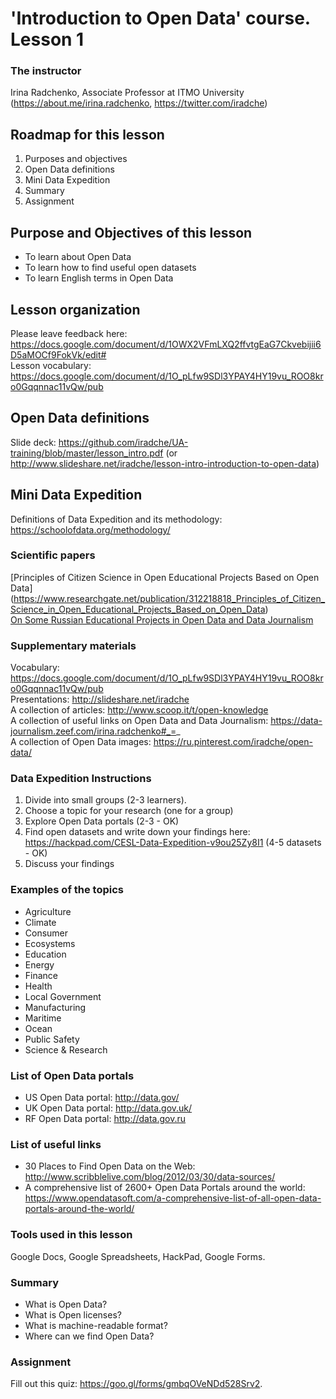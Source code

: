 # 'Introduction to Open Data' course. Lesson 1

### The instructor
Irina Radchenko, Associate Professor at ITMO University (https://about.me/irina.radchenko, https://twitter.com/iradche)     
     
## Roadmap for this lesson            
1. Purposes and objectives      
2. Open Data definitions     
3. Mini Data Expedition      
4. Summary      
5. Assignment
              
## Purpose and Objectives of this lesson      
- To learn about Open Data
- To learn how to find useful open datasets
- To learn English terms in Open Data

## Lesson organization

Please leave feedback here: https://docs.google.com/document/d/1OWX2VFmLXQ2ffvtgEaG7Ckvebijii6D5aMOCf9FokVk/edit#       
Lesson vocabulary: https://docs.google.com/document/d/1O_pLfw9SDl3YPAY4HY19vu_ROO8kro0Gqqnnac11vQw/pub          

## Open Data definitions

Slide deck: https://github.com/iradche/UA-training/blob/master/lesson_intro.pdf (or http://www.slideshare.net/iradche/lesson-intro-introduction-to-open-data)       

## Mini Data Expedition

Definitions of Data Expedition and its methodology: https://schoolofdata.org/methodology/       

### Scientific papers     
[Principles of Citizen Science in Open Educational Projects Based on Open Data] (https://www.researchgate.net/publication/312218818_Principles_of_Citizen_Science_in_Open_Educational_Projects_Based_on_Open_Data)      
[On Some Russian Educational Projects in Open Data and Data Journalism](https://www.researchgate.net/publication/299340975_On_Some_Russian_Educational_Projects_in_Open_Data_and_Data_Journalism)     
      
### Supplementary materials     
Vocabulary: https://docs.google.com/document/d/1O_pLfw9SDl3YPAY4HY19vu_ROO8kro0Gqqnnac11vQw/pub      
Presentations: http://slideshare.net/iradche          
A collection of articles: http://www.scoop.it/t/open-knowledge             
A collection of useful links on Open Data and Data Journalism: https://data-journalism.zeef.com/irina.radchenko#_=_     
A collection of Open Data images: https://ru.pinterest.com/iradche/open-data/             
     
### Data Expedition Instructions

1. Divide into small groups (2-3 learners).      
2. Choose a topic for your research (one for a group)
3. Explore Open Data portals (2-3 - OK)
4. Find open datasets and write down your findings here: https://hackpad.com/CESL-Data-Expedition-v9ou25Zy8I1 (4-5 datasets - OK) 
5. Discuss your findings

    
### Examples of the topics     
- Agriculture
- Climate
- Consumer
- Ecosystems
- Education
- Energy
- Finance
- Health
- Local Government
- Manufacturing
- Maritime
- Ocean
- Public Safety
- Science & Research     

### List of Open Data portals
- US Open Data portal: http://data.gov/
- UK Open Data portal: http://data.gov.uk/
- RF Open Data portal: http://data.gov.ru

### List of useful links
- 30 Places to Find Open Data on the Web: http://www.scribblelive.com/blog/2012/03/30/data-sources/     
- A comprehensive list of 2600+ Open Data Portals around the world: https://www.opendatasoft.com/a-comprehensive-list-of-all-open-data-portals-around-the-world/      

### Tools used in this lesson
Google Docs, Google Spreadsheets, HackPad, Google Forms.

### Summary

- What is Open Data?     
- What is Open licenses?
- What is machine-readable format?
- Where can we find Open Data?  
 
### Assignment

Fill out this quiz: https://goo.gl/forms/gmbqOVeNDd528Srv2.



